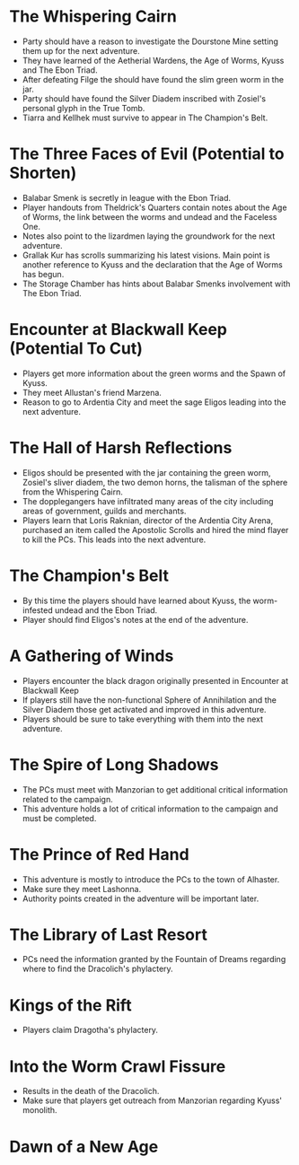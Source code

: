 # The Whispering Cairn
- Party should have a reason to investigate the Dourstone Mine setting them up for the next adventure.
- They have learned of the Aetherial Wardens, the Age of Worms, Kyuss and The Ebon Triad.
- After defeating Filge the should have found the slim green worm in the jar.
- Party should have found the Silver Diadem inscribed with Zosiel's personal glyph in the True Tomb.
- Tiarra and Kellhek must survive to appear in The Champion's Belt.

# The Three Faces of Evil (Potential to Shorten)
- Balabar Smenk is secretly in league with the Ebon Triad.
- Player handouts from Theldrick's Quarters contain notes about the Age of Worms, the link between the worms and undead and the Faceless One.
- Notes also point to the lizardmen laying the groundwork for the next adventure.
- Grallak Kur has scrolls summarizing his latest visions.  Main point is another reference to Kyuss and the declaration that the Age of Worms has begun.
- The Storage Chamber has hints about Balabar Smenks involvement with The Ebon Triad.

# Encounter at Blackwall Keep (Potential To Cut)
- Players get more information about the green worms and the Spawn of Kyuss.
- They meet Allustan's friend Marzena.
- Reason to go to Ardentia City and meet the sage Eligos leading into the next adventure.

# The Hall of Harsh Reflections
- Eligos should be presented with the jar containing the green worm, Zosiel's sliver diadem, the two demon horns, the talisman of the sphere from the Whispering Cairn.
- The dopplegangers have infiltrated many areas of the city including areas of government, guilds and merchants.
- Players learn that Loris Raknian, director of the Ardentia City Arena, purchased an item called the Apostolic Scrolls and hired the mind flayer to kill the PCs. This leads into the next adventure.

# The Champion's Belt
- By this time the players should have learned about Kyuss, the worm-infested undead and the Ebon Triad.
- Player should find Eligos's notes at the end of the adventure.

# A Gathering of Winds
- Players encounter the black dragon originally presented in Encounter at Blackwall Keep
- If players still have the non-functional Sphere of Annihilation and the Silver Diadem those get activated and improved in this adventure.
- Players should be sure to take everything with them into the next adventure.

# The Spire of Long Shadows
- The PCs must meet with Manzorian to get additional critical information related to the campaign.
- This adventure holds a lot of critical information to the campaign and must be completed.

# The Prince of Red Hand
- This adventure is mostly to introduce the PCs to the town of Alhaster.
- Make sure they meet Lashonna.
- Authority points created in the adventure will be important later.

# The Library of Last Resort
- PCs need the information granted by the Fountain of Dreams regarding where to find the Dracolich's phylactery.

# Kings of the Rift
- Players claim Dragotha's phylactery.

# Into the Worm Crawl Fissure
- Results in the death of the Dracolich.
- Make sure that players get outreach from Manzorian regarding Kyuss' monolith.

# Dawn of a New Age
